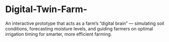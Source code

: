 # Digital-Twin-Farm-
An interactive prototype that acts as a farm’s “digital brain” — simulating soil conditions, forecasting moisture levels, and guiding farmers on optimal irrigation timing for smarter, more efficient farming.

